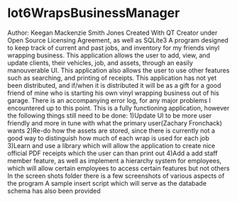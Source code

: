 # lot6WrapsBusinessManager
Author: Keegan Mackenzie Smith Jones
Created With QT Creator under Open Source Licensing Agreement, as well as SQLite3
A program designed to keep track of current and past jobs, and inventory for my friends vinyl wrapping business.
This application allows the user to add, view, and update clients, their vehicles, job, and assets, through an easily manouverable UI.
This application also allows the user to use other features such as searching, and printing of receipts.
This application has not yet been distributed, and if/when it is distributed it will be as a gift for a good friend of mine who is starting his own vinyl wrapping business out of his garage.
There is an accompanying error log, for any major problems I encountered up to this point.
This is a fully functioning application, however the following things still need to be done:
  1)Update UI to be more user friendly and more in tune with what the primary user(Zachary Fronchack) wants
  2)Re-do how the assets are stored, since there is currently not a good way to distinguish how much of each wrap is used for each job
  3)Learn and use a library which will allow the application to create nice official PDF receipts which the user can than print out
  4)Add a add staff member feature, as well as implement a hierarchy system for employees, which will allow certain employees to access certain features but not others
In the screen shots folder there is a few screenshots of various aspects of the program
A sample insert script which will serve as the databade schema has also been provided

